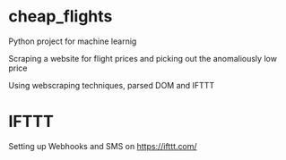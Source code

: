 # cheap_flights

Python project for machine learnig

Scraping a website for flight prices and picking out the anomaliously low price

Using webscraping techniques, parsed DOM and IFTTT

# IFTTT

Setting up Webhooks and SMS on https://ifttt.com/
